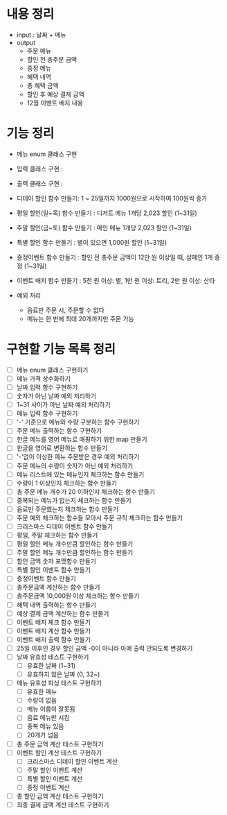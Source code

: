 # 내용 정리
- input : 날짜 + 메뉴
- output
  - 주문 메뉴
  - 할인 전 총주문 금액
  - 증정 메뉴
  - 혜택 내역
  - 총 혜택 금액
  - 할인 후 예상 결제 금액
  - 12월 이벤트 배지 내용

# 기능 정리
- 메뉴 enum 클래스 구현
- 입력 클래스 구현 :
- 출력 클래스 구현 :
- 디데이 할인 함수 만들기: 1 ~ 25일까지 1000원으로 시작하여 100원씩 증가
- 평일 할인(일~목) 함수 만들기 : 디저트 메뉴 1개당 2,023 할인 (1~31일)
- 주말 할인(금~토) 함수 만들기 : 메인 메뉴 1개당 2,023 할인 (1~31일)
- 특별 할인 함수 만들기 : 별이 있으면 1,000원 할인 (1~31일)
- 증정이벤트 함수 만들기 : 할인 전 총주문 금액이 12만 원 이상일 때, 샴페인 1개 증정 (1~31일)
- 이벤트 배지 함수 만들기 : 5천 원 이상: 별, 1만 원 이상: 트리, 2만 원 이상: 산타

- 예외 처리
  - 음료만 주문 시, 주문할 수 없다
  - 메뉴는 한 번에 최대 20개까지만 주문 가능

# 구현할 기능 목록 정리
 - [ ] 메뉴 enum 클래스 구현하기
 - [ ] 메뉴 가격 상수화하기
 - [ ] 날짜 입력 함수 구현하기
 - [ ] 숫자가 아닌 날짜 예외 처리하기
 - [ ] 1~31 사이가 아닌 날짜 예외 처리하기
 - [ ] 메뉴 입력 함수 구현하기
 - [ ] '-' 기준으로 메뉴와 수량 구분하는 함수 구현하기
 - [ ] 주문 메뉴 출력하는 함수 구현하기
 - [ ] 한글 메뉴를 영어 메뉴로 매핑하기 위한 map 만들기
 - [ ] 한글을 영어로 변환하는 함수 만들기
 - [ ] '-'없이 이상한 메뉴 주문받은 경우 예외 처리하기
 - [ ] 주문 메뉴의 수량이 숫자가 아닌 예외 처리하기
 - [ ] 메뉴 리스트에 있는 메뉴인지 체크하는 함수 만들기
 - [ ] 수량이 1 이상인지 체크하는 함수 만들기
 - [ ] 총 주문 메뉴 개수가 20 이하인지 체크하는 함수 만들기
 - [ ] 중복되는 메뉴가 없는지 체크하는 함수 만들기
 - [ ] 음료만 주문했는지 체크하는 함수 만들기
 - [ ] 주문 예외 체크하는 함수들 모아서 주문 규칙 체크하는 함수 만들기
 - [ ] 크리스마스 디데이 이벤트 함수 만들기
 - [ ] 평일, 주말 체크하는 함수 만들기
 - [ ] 평일 할인 메뉴 개수만큼 할인하는 함수 만들기
 - [ ] 주말 할인 메뉴 개수만큼 할인하는 함수 만들기
 - [ ] 할인 금액 숫자 포맷함수 만들기
 - [ ] 특별 할인 이벤트 함수 만들기
 - [ ] 증정이벤트 함수 만들기
 - [ ] 총주문금액 계산하는 함수 만들기
 - [ ] 총주문금액 10,000원 이상 체크하는 함수 만들기
 - [ ] 혜택 내역 출력하는 함수 만들기
 - [ ] 예상 결제 금액 계산하는 함수 만들기
 - [ ] 이벤트 배지 체크 함수 만들기
 - [ ] 이벤트 배지 계산 함수 만들기
 - [ ] 이벤트 배지 출력 함수 만들기
 - [ ] 25일 이후인 경우 할인 금액 -0이 아니라 아예 출력 안되도록 변경하기
 - [ ] 날짜 유효성 테스트 구현하기
   - [ ] 유효한 날짜 (1~31)
   - [ ] 유효하지 않은 날짜 (0, 32~)
 - [ ] 메뉴 유효성 파싱 테스트 구현하기
   - [ ] 유효한 메뉴
   - [ ] 수량이 없음
   - [ ] 메뉴 이름이 잘못됨
   - [ ] 음료 메뉴만 시킴
   - [ ] 중복 메뉴 있음
   - [ ] 20개가 넘음
 - [ ] 총 주문 금액 계산 테스트 구현하기
 - [ ] 이벤트 할인 계산 테스트 구현하기
   - [ ] 크리스마스 디데이 할인 이벤트 계산
   - [ ] 주말 할인 이벤트 계산
   - [ ] 특별 할인 이벤트 계산
   - [ ] 증정 이벤트 계산
 - [ ] 총 할인 금액 계산 테스트 구현하기
 - [ ] 최종 결제 금액 계산 테스트 구현하기